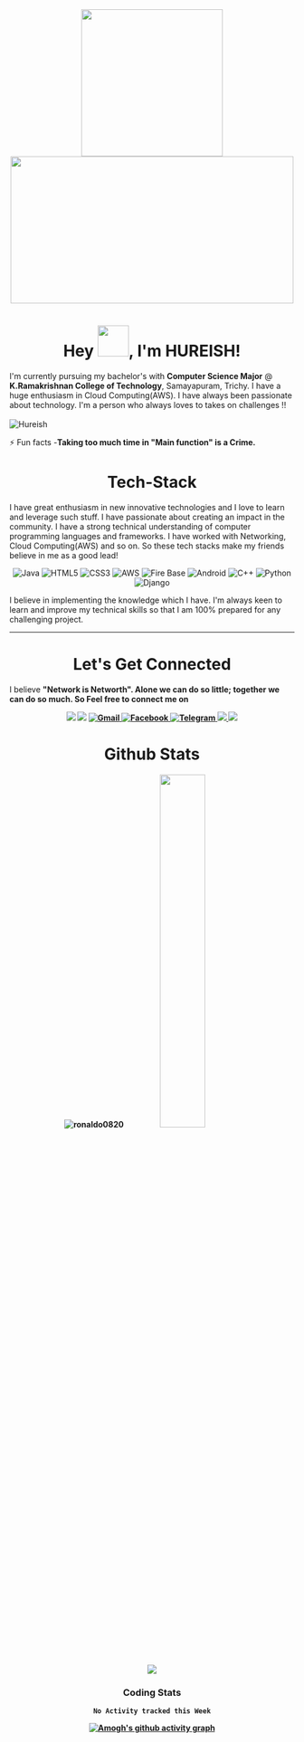 <div align="center"> 
 <img src="https://raw.githubusercontent.com/gist/abhirampai/ce94b0b8345cd969d3cf997578487cdd/raw/b2dc51d4421db9d4a5a17be817e07dc8ad1e3375/hello.gif" width="250" height="260"> 
 <img src="https://encrypted-tbn0.gstatic.com/images?q=tbn:ANd9GcQIv_-uSV17PXLx0hPeLmYW_W78Zq5kLMxXXg&usqp=CAU" width="500" height="260"> 
</div>

<h1 align="center">Hey <img src="https://github.com/mitul3737/mitul3737/blob/main/Wave.gif" height="55px" width="55px">, I'm HUREISH!</h1>

I'm currently pursuing my bachelor's with <b>Computer Science Major</b> @ <b>K.Ramakrishnan College of Technology</b>, Samayapuram, Trichy. I have a huge enthusiasm in Cloud Computing(AWS). I have always been passionate about technology. I'm a person who always loves to takes on challenges !!
<br>
<br>
<img src="https://komarev.com/ghpvc/?username=Hureish&label=Profile%20views&color=ce9927&style=flat" alt="Hureish" /> </p>
⚡ Fun facts -**Taking too much time in "Main function" is a Crime.**

<h1 align="center">Tech-Stack</h1>

I have great enthusiasm in new innovative technologies and I love to learn and leverage such stuff. I have passionate about creating an impact in the community. I have a strong technical understanding of computer programming languages and frameworks. I have worked with Networking, Cloud Computing(AWS) and so on. So these tech stacks make my friends believe in me as a good lead!

<p align="center"> 
 <img alt="Java" src="https://img.shields.io/badge/java-%93I8234B.svg?&style=for-the-badge&logo=java&logoColor=brown" />
<img alt="HTML5" src="https://img.shields.io/badge/html5-%23E34F26.svg?&style=for-the-badge&logo=html5&logoColor=white" />
 <img alt="CSS3" src="https://img.shields.io/badge/css3-%231572B6.svg?&style=for-the-badge&logo=css3&logoColor=white" />
   <img alt="AWS" src="https://img.shields.io/badge/aws-%5F674700.svg?&style=for-the-badge&logo=amazon&logoColor=black" />
 <img alt="Fire Base" src="https://img.shields.io/badge/firebase-%231572B6.svg?&style=for-the-badge&logo=firebase&logoColor=yellow" />
    <img alt="Android" src="https://img.shields.io/badge/android-%982380svg?&style=for-the-badge&logo=android&logoColor=green" />
<img alt="C++" src="https://img.shields.io/badge/c++-%2300599C.svg?&style=for-the-badge&logo=c%2B%2B&ogoColor=white" />
 <img alt="Python" src="https://img.shields.io/badge/python-%23323330.svg?&style=for-the-badge&logo=python&logoColor=%278F7D64E" />
 <img alt="Django" src="https://img.shields.io/badge/django-%982380svg?&style=for-the-badge&logo=django&logoColor=black" />

</p>

I believe in implementing the knowledge which I have. I'm always keen to learn and improve my technical skills so that I am 100% prepared for any challenging project.


<hr>
<h1 align="center">Let's Get Connected</h1>

I believe <b>"Network is Networth"<b>. Alone we can do so little; together we can do so much. So <strong>Feel free to connect me on<strong> </p>

<div align="center">


<a href="https://twitter.com/ronaldomatthew8" target="_blank"><img src="https://img.shields.io/badge/twitter-%2300acee.svg?&style=for-the-badge&logo=twitter&logoColor=white&alt=twitter" /></a>
<a href="https://www.linkedin.com/in/ronaldo-matthew-ab0667222/" target="_blank"><img src="https://img.shields.io/badge/linkedin-%2300acee.svg?&style=for-the-badge&logo=twitter&logoColor=white&alt=twitter" /></a>
 <a href="mailto:ronaldomatthew8@gmail.com"><img  alt="Gmail" src="https://img.shields.io/badge/Gmail-D14836?style=for-the-badge&logo=gmail&logoColor=white" /><a href="https://www.facebook.com/ronaldo.matthew.56" target="_blank">
<img alt="Facebook" src="https://img.shields.io/badge/Facebook%20-%231877F2.svg?&style=for-the-badge&logo=Facebook&logoColor=white" />
<a  href="https://www.instagram.com/ronald.jr__/?hl=en"><img alt=" Telegram" src="https://img.shields.io/badge/instagram-209230?style=for-the-badge&logo=instagram&logoColor=white">
   <a href="https://www.codechef.com/users/ronaldo8"> <img src="https://img.shields.io/badge/codechef-800080?style=for-the-badge&logo=codechef&logoColor=pink">
   <a href="https://www.hackerrank.com/ronaldomatthew8"> <img src="https://img.shields.io/badge/hackerrank-800080?style=for-the-badge&logo=hackerrank&logoColor=white">
 </a>

</div>

<h1 align="center">Github Stats</h1>
 <div align="center" >
<p align="center"> <img src="https://github-readme-stats.vercel.app/api?username=ronaldo0820&show_icons=true&theme=gotham" alt="ronaldo0820" />  <img width="40%" src="https://github-readme-stats.vercel.app/api/top-langs/?username=vimalprogrammer&layout=compact&theme=dracula"><!--you can use merko/dark/ radical/ merko/ gruvbox/ tokyonight/ onedark/ cobalt/ synthwave/highcontrast/ dracula--> 
</div> 
 <div align="center">
 <img src="https://github-readme-streak-stats.herokuapp.com/?user=ronaldo0820")>
<div align="center">

 ### Coding Stats
<!--START_SECTION:waka-->
```text
No Activity tracked this Week
```
<!--END_SECTION:waka-->

<!--..-->
 
[![Amogh's github activity graph](https://activity-graph.herokuapp.com/graph?username=ronaldo0820&bg_color=000000&color=3620f7&line=5a0c99&point=1adbce&area=true&hide_border=true)](https://github.com/ashutosh00710/github-readme-activity-graph)
 
